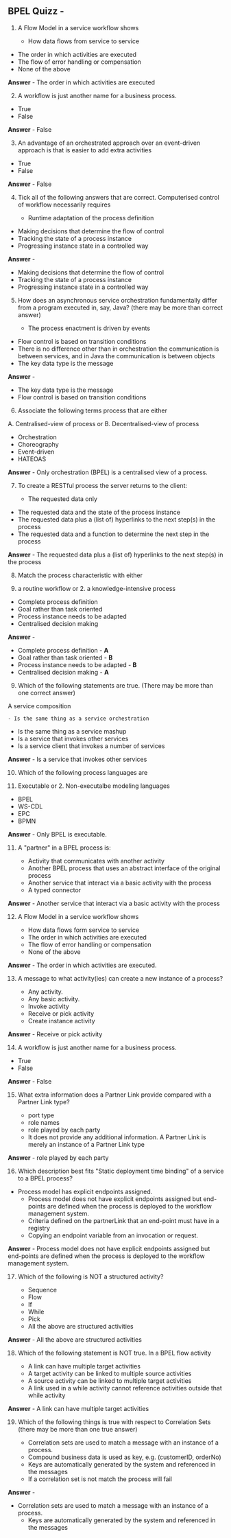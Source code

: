 ## BPEL Quizz -

1. A Flow Model in a service workflow shows

	- How data flows from service to service
  - The order in which activities are executed
  - The flow of error handling or compensation
  - None of the above
  
**Answer** - The order in which activities are executed

2. A workflow is just another name for a business process.
  
  - True
  - False

**Answer** - False

3. An advantage of an orchestrated approach over an event-driven approach is that is easier to add extra activities
  
  - True
  - False
  
**Answer** - False

4. Tick all of the following answers that are correct. Computerised control of workflow necessarily requires

	- Runtime adaptation of  the process definition
  - Making decisions that determine the flow of control
  - Tracking the state of a process instance
  - Progressing instance state in a controlled way
  
**Answer** - 

  - Making decisions that determine the flow of control
  - Tracking the state of a process instance
  - Progressing instance state in a controlled way
  
5. How does an asynchronous service orchestration fundamentally differ from a program executed in, say, Java? (there may be more than correct answer)

	- The process enactment is driven by events
  - Flow control is based on transition conditions 
  - There is no difference other than in orchestration the communication is between services, and in Java the communication is between objects 
  - The key data type is the message
  
**Answer** - 
  - The key data type is the message
  - Flow control is based on transition conditions 
  	
6. Associate the following terms process that are either

A. Centralised-view of process or B. Decentralised-view of process

  - Orchestration
  - Choreography
  - Event-driven
  - HATEOAS
  
**Answer** - Only orchestration (BPEL) is a centralised view of a process.

7. To create a RESTful process the server returns to the client:

	- The requested data only
  - The requested data and the state of the process instance
  - The requested data plus a (list of) hyperlinks to the next step(s) in the process
  - The requested data and a function to determine the next step in the process

**Answer** - The requested data plus a (list of) hyperlinks to the next step(s) in the process

8. Match the process characteristic with either 

1. a routine workflow or 2. a knowledge-intensive process

  - Complete process definition
  - Goal rather than task oriented
  - Process instance needs to be adapted 
  - Centralised decision making
  
**Answer** - 

  - Complete process definition - **A**
  - Goal rather than task oriented - **B**
  - Process instance needs to be adapted - **B** 
  - Centralised decision making - **A**
  
9.  Which of the following statements are true. (There may be more than one correct answer)

A service composition

	- Is the same thing as a service orchestration
  - Is the same thing as a service mashup
  - Is a service that invokes other services
  - Is a service client that invokes a number of services
  
**Answer** - Is a service that invokes other services

10. Which of the following process languages are

1. Executable or 2. Non-executalbe modeling languages 

  - BPEL
  - WS-CDL
  - EPC
  - BPMN

**Answer** - Only BPEL is executable.

11. A "partner" in a BPEL process is:
	
	- Activity that communicates with another activity
	- Another BPEL process that uses an abstract interface of the original process
	- Another service that interact via a basic activity with the process
	- A typed connector
	
**Answer** - Another service that interact via a basic activity with the process

12. A Flow Model in a service workflow shows
	
	- How data flows form service to service
	- The order in which activities are executed
	- The flow of error handling or compensation
	- None of the above
	
**Answer** - The order in which activities are executed.

13. A message to what activity(ies) can create a new instance of a process?
	
	- Any activity.
	- Any basic activity.
	- Invoke activity
	- Receive or pick activity
	- Create instance activity
	
**Answer** - Receive or pick activity

14. A workflow is just another name for a business process.
  
  - True
  - False

**Answer** - False

15. What extra information does a Partner Link provide compared with a Partner Link type? 
	
	- port type
	- role names
	- role played by each party
	- It does not provide any additional information. A Partner Link is merely an instance of a Partner Link type
	
**Answer** - role played by each party

16. Which description best fits "Static deployment time binding" of a service to a BPEL process?

  - Process model has explicit endpoints assigned.
	- Process model does not have explicit endpoints assigned but end-points are defined when the process is deployed to the workflow management system.
	- Criteria defined on the partnerLink that an end-point must have in a registry
	- Copying an endpoint variable from an invocation or request.   
	
**Answer** - Process model does not have explicit endpoints assigned but end-points are defined when the process is deployed to the workflow management system.

17. Which of the following is NOT a structured activity?
	
	- Sequence
	- Flow
	- If
	- While
	- Pick
	- All the above are structured activities
	
**Answer** - All the above are structured activities

18. Which of the following statement is NOT true. In a BPEL flow activity
	
	- A link can have multiple target activities
	- A target activity can be linked to multiple source activities
	- A source activity can be linked to multiple target activities
	- A link used in a while activity cannot reference activities outside that while activity 
	
**Answer** - A link can have multiple target activities

19. Which of the following things is true with respect to Correlation Sets (there may be more than one true answer)
	
	- Correlation sets are used to match a message with an instance of a process.
	- Compound business data is used as key, e.g. (customerID, orderNo)
	- Keys are automatically generated by the system and referenced in the messages 
	- If a correlation set is not match the process will fail 

**Answer** - 
  - Correlation sets are used to match a message with an instance of a process.
	- Keys are automatically generated by the system and referenced in the messages 
